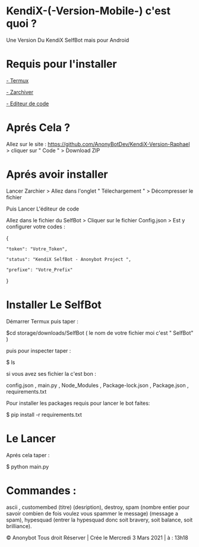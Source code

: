 # KendiX-(-Version-Mobile-) c'est quoi ? 

Une Version Du KendiX SelfBot mais pour Android

# Requis pour l'installer

[- Termux](https://play.google.com/store/apps/details?id=com.termux&hl=fr&gl=US)

[- Zarchiver](https://play.google.com/store/apps/details?id=ru.zdevs.zarchiver&hl=fr&gl=US)

[- Editeur de code](https://play.google.com/store/apps/details?id=com.rhmsoft.edit&hl=fr&gl=US)


 # Aprés Cela ? 

Allez sur le site : https://github.com/AnonyBotDev/KendiX-Version-Raphael > cliquer sur " Code " > Download ZIP

# Aprés avoir installer 

Lancer Zarchier > Allez dans l'onglet " Télechargement " > Décompresser le fichier 

Puis Lancer L'éditeur de code 

Allez dans le fichier du SelfBot > Cliquer sur le fichier Config.json > Est y configurer votre codes :

{

	"token": "Votre_Token",

	"status": "KendiX SelfBot - Anonybot Project ",

	"prefixe": "Votre_Prefix"

}

# Installer Le SelfBot

Démarrer Termux puis taper : 

$cd storage/downloads/SelfBot ( le nom de votre fichier moi c'est  " SelfBot" )

puis pour inspecter taper : 

$ ls 

si vous avez ses fichier la c'est bon : 

config.json , main.py , Node_Modules , Package-lock.json , Package.json , requirements.txt

Pour installer les packages requis pour lancer le bot faites:

$ pip install -r requirements.txt


# Le Lancer 
 
Aprés cela taper : 

$ python main.py

# Commandes :

ascii , customembed (titre) (desription), destroy, spam (nombre entier pour savoir combien de fois voulez vous spammer le message) (message a spam), hypesquad (entrer la hypesquad donc soit bravery, soit balance, soit brilliance).



© Anonybot Tous droit Réserver | Crée le Mercredi 3 Mars 2021 | à : 13h18
